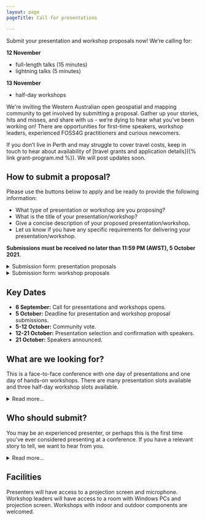 ```yaml
---
layout: page
pageTitle: Call for presentations

---
```


Submit your presentation and workshop proposals now! We’re calling for:


**12 November**
- full-length talks (15 minutes)
- lightning talks (5 minutes)

**13 November**
- half-day workshops

We're inviting the Western Australian open geospatial and mapping community to get involved by submitting a proposal. Gather up your stories, hits and misses, and share with us - we’re dying to hear what you’ve been working on! There are opportunities for first-time speakers, workshop leaders, experienced FOSS4G practitioners and curious newcomers.

If you don’t live in Perth and may struggle to cover travel costs, keep in touch to hear about availability of [travel grants and application details]({% link grant-program.md %}). We will post updates soon.

## How to submit a proposal?

Please use the buttons below to apply and be ready to provide the following information:

- What type of presentation or workshop are you proposing?
- What is the title of your presentation/workshop?
- Give a concise description of your proposed presentation/workshop.
- Let us know if you have any specific requirements for delivering your presentation/workshop.

**Submissions must be received no later than 11:59 PM (AWST), 5 October 2021.**

<!-- <div class="submit-button">
    <div class="button_wrapper center">
    <a href="https://docs.google.com/forms/d/e/1FAIpQLSdE3TOQr_VoQRZDxIP9kWNa_2YQ-bbyPyN3oPiyi4BoAVnAaw/viewform?usp=sf_link" class="btn" target="_blank" rel="noreferrer">Presentation proposals</a>
    </div>
    <div class="button_wrapper center">
    <a href="https://docs.google.com/forms/d/e/1FAIpQLSd5mfXhxbSUP_yJ68OQmgXSV6DRRHwQfaEb_Y96U3Z5OrnpUw/viewform?usp=sf_link" class="btn" target="_blank" rel="noreferrer">Workshop proposals</a>
    </div>
</div> -->

<details class="details-submission">
    <summary class="summary-submission">Submission form: presentation proposals</summary>
    <div class="content-submission">
    <iframe src="https://docs.google.com/forms/d/e/1FAIpQLSdE3TOQr_VoQRZDxIP9kWNa_2YQ-bbyPyN3oPiyi4BoAVnAaw/viewform?embedded=true" width="100%" height="400px" frameborder="0" marginheight="0" marginwidth="0">Loading…</iframe>
    </div>
</details>

<details class="details-submission">
    <summary class="summary-submission">Submission form: workshop proposals</summary>
    <div class="content-submission">
    <iframe src="https://docs.google.com/forms/d/e/1FAIpQLSd5mfXhxbSUP_yJ68OQmgXSV6DRRHwQfaEb_Y96U3Z5OrnpUw/viewform?embedded=true" width="100%" height="400px" frameborder="0" marginheight="0" marginwidth="0">Loading…</iframe>
    </div>
</details>

## Key Dates

* **6 September:** Call for presentations and workshops opens.
* **5 October:** Deadline for presentation and workshop proposal submissions.
* **5-12 October:** Community vote.
* **12-21 October:** Presentation selection and confirmation with speakers.
* **21 October:** Speakers announced.

## What are we looking for?

This is a face-to-face conference with one day of presentations and one day of hands-on workshops. There are many presentation slots available and three half-day workshop slots available.

<details>
    <summary>Read more...</summary>
    {% include_relative read_more/looking_for.html %}
</details>

## Who should submit?

You may be an experienced presenter, or perhaps this is the first time you've ever considered presenting at a conference. If you have a relevant story to tell, we want to hear from you.

<details>
    <summary>Read more...</summary>
    {% include_relative read_more/submit_who.html %}
</details>

## Facilities

Presenters will have access to a projection screen and microphone. Workshop leaders will have access to a room with Windows PCs and projection screen. Workshops with indoor and outdoor components are welcomed.
